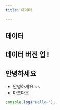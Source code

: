 ```yaml
---
title: 데이터

---
```

## 데이터

## 데이터 버전 업 !

## 안녕하세요

* 안녕하세요 \~\~
* 마크다운

```javascript
console.log("Hello~");
```